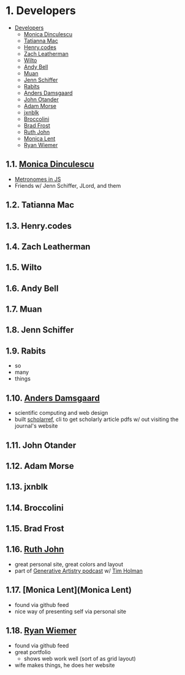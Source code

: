 # 1. Developers

<!-- TOC -->

- [Developers](#developers)
  - [Monica Dinculescu](#monica-dinculescu)
  - [Tatianna Mac](#tatianna-mac)
  - [Henry.codes](#henrycodes)
  - [Zach Leatherman](#zach-leatherman)
  - [Wilto](#wilto)
  - [Andy Bell](#andy-bell)
  - [Muan](#muan)
  - [Jenn Schiffer](#jenn-schiffer)
  - [Rabits](#rabits)
  - [Anders Damsgaard](#anders-damsgaard)
  - [John Otander](#john-otander)
  - [Adam Morse](#adam-morse)
  - [jxnblk](#jxnblk)
  - [Broccolini](#broccolini)
  - [Brad Frost](#brad-frost)
  - [Ruth John](#ruth-john)
  - [Monica Lent](#monica-lent)
  - [Ryan Wiemer](#ryan-wiemer)

<!-- /TOC -->

## 1.1. [Monica Dinculescu](https://meowni.ca/)

- [Metronomes in JS](https://meowni.ca/posts/metronomes/)
- Friends w/ Jenn Schiffer, JLord, and them

## 1.2. Tatianna Mac

## 1.3. Henry.codes

## 1.4. Zach Leatherman

## 1.5. Wilto

## 1.6. Andy Bell

## 1.7. Muan

## 1.8. Jenn Schiffer

## 1.9. Rabits

- so
- many
- things

## 1.10. [Anders Damsgaard](https://adamsgaard.dk/index.html)

- scientific computing and web design
- built [scholarref](https://adamsgaard.dk/scholarref.html), cli to get scholarly article pdfs w/ out visiting the journal's website

## 1.11. John Otander

## 1.12. Adam Morse

## 1.13. jxnblk

## 1.14. Broccolini

## 1.15. Brad Frost

## 1.16. [Ruth John](https://ruthjohn.com/)

- great personal site, great colors and layout
- part of [Generative Artistry podcast](https://generativeartistry.com/) w/ [Tim Holman](http://tholman.com/)

## 1.17. [Monica Lent](Monica Lent)

- found via github feed
- nice way of presenting self via personal site

## 1.18. [Ryan Wiemer](https://www.ryanwiemer.com/)

- found via github feed
- great portfolio
  - shows web work well (sort of as grid layout)
- wife makes things, he does her website
